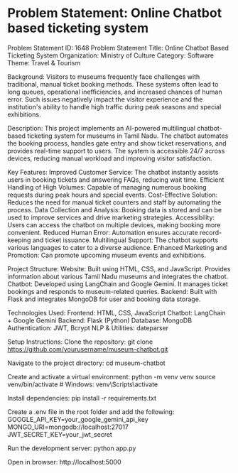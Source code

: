 # **Problem Statement: Online Chatbot based ticketing system**
Problem Statement ID: 1648
Problem Statement Title: Online Chatbot Based Ticketing System
Organization: Ministry of Culture
Category: Software
Theme: Travel & Tourism

Background:
Visitors to museums frequently face challenges with traditional, manual ticket booking methods. These systems often lead to long queues, operational inefficiencies, and increased chances of human error. Such issues negatively impact the visitor experience and the institution's ability to handle high traffic during peak seasons and special exhibitions.

Description:
This project implements an AI-powered multilingual chatbot-based ticketing system for museums in Tamil Nadu. The chatbot automates the booking process, handles gate entry and show ticket reservations, and provides real-time support to users. The system is accessible 24/7 across devices, reducing manual workload and improving visitor satisfaction.

Key Features:
Improved Customer Service: The chatbot instantly assists users in booking tickets and answering FAQs, reducing wait time.
Efficient Handling of High Volumes: Capable of managing numerous booking requests during peak hours and special events.
Cost-Effective Solution: Reduces the need for manual ticket counters and staff by automating the process.
Data Collection and Analysis: Booking data is stored and can be used to improve services and drive marketing strategies.
Accessibility: Users can access the chatbot on multiple devices, making booking more convenient.
Reduced Human Error: Automation ensures accurate record-keeping and ticket issuance.
Multilingual Support: The chatbot supports various languages to cater to a diverse audience.
Enhanced Marketing and Promotion: Can promote upcoming museum events and exhibitions.

Project Structure:
Website: Built using HTML, CSS, and JavaScript. Provides information about various Tamil Nadu museums and integrates the chatbot.
Chatbot: Developed using LangChain and Google Gemini. It manages ticket bookings and responds to museum-related queries.
Backend: Built with Flask and integrates MongoDB for user and booking data storage.

Technologies Used:
Frontend: HTML, CSS, JavaScript
Chatbot: LangChain + Google Gemini
Backend: Flask (Python)
Database: MongoDB
Authentication: JWT, Bcrypt
NLP & Utilities: dateparser

Setup Instructions:
Clone the repository:
git clone https://github.com/yourusername/museum-chatbot.git

Navigate to the project directory:
cd museum-chatbot

Create and activate a virtual environment:
python -m venv venv
source venv/bin/activate  # Windows: venv\Scripts\activate

Install dependencies:
pip install -r requirements.txt

Create a .env file in the root folder and add the following:
GOOGLE_API_KEY=your_google_gemini_api_key
MONGO_URI=mongodb://localhost:27017
JWT_SECRET_KEY=your_jwt_secret

Run the development server:
python app.py

Open in browser:
http://localhost:5000
